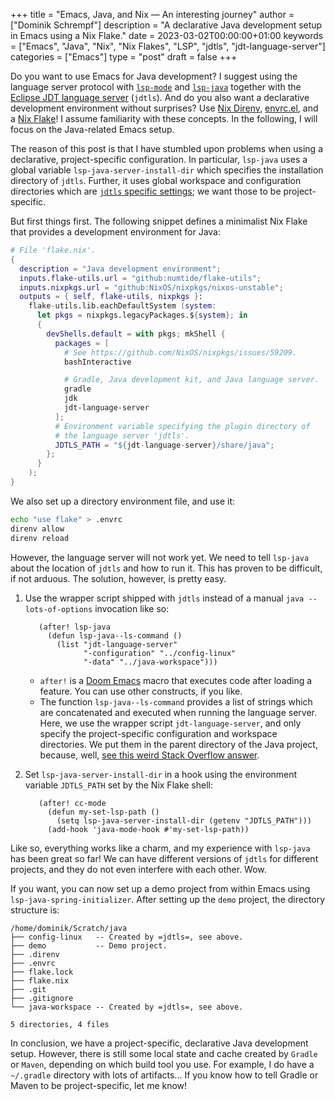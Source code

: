 +++
title = "Emacs, Java, and Nix — An interesting journey"
author = ["Dominik Schrempf"]
description = "A declarative Java development setup in Emacs using a Nix Flake."
date = 2023-03-02T00:00:00+01:00
keywords = ["Emacs", "Java", "Nix", "Nix Flakes", "LSP", "jdtls", "jdt-language-server"]
categories = ["Emacs"]
type = "post"
draft = false
+++

Do you want to use Emacs for Java development? I suggest using the language
server protocol with [`lsp-mode`](https://github.com/emacs-lsp/lsp-mode) and [`lsp-java`](https://github.com/emacs-lsp/lsp-java) together with the [Eclipse JDT
language server](https://github.com/eclipse/eclipse.jdt.ls) (`jdtls`). And do you also want a declarative development
environment without surprises? Use [Nix Direnv](https://github.com/nix-community/nix-direnv), [envrc.el](https://github.com/purcell/envrc), and a [Nix Flake](https://nixos.org/manual/nix/unstable/command-ref/new-cli/nix3-flake.html)! I
assume familiarity with these concepts. In the following, I will focus on the
Java-related Emacs setup.

The reason of this post is that I have stumbled upon problems when using a
declarative, project-specific configuration. In particular, `lsp-java` uses a
global variable `lsp-java-server-install-dir` which specifies the installation
directory of `jdtls`. Further, it uses global workspace and configuration
directories which are [`jdtls` specific settings](https://github.com/eclipse/eclipse.jdt.ls#running-from-the-command-line); we want those to be
project-specific.

But first things first. The following snippet defines a minimalist Nix Flake
that provides a development environment for Java:

```nix
# File 'flake.nix'.
{
  description = "Java development environment";
  inputs.flake-utils.url = "github:numtide/flake-utils";
  inputs.nixpkgs.url = "github:NixOS/nixpkgs/nixos-unstable";
  outputs = { self, flake-utils, nixpkgs }:
    flake-utils.lib.eachDefaultSystem (system:
      let pkgs = nixpkgs.legacyPackages.${system}; in
      {
        devShells.default = with pkgs; mkShell {
          packages = [
            # See https://github.com/NixOS/nixpkgs/issues/59209.
            bashInteractive

            # Gradle, Java development kit, and Java language server.
            gradle
            jdk
            jdt-language-server
          ];
          # Environment variable specifying the plugin directory of
          # the language server 'jdtls'.
          JDTLS_PATH = "${jdt-language-server}/share/java";
        };
      }
    );
}
```

We also set up a directory environment file, and use it:

<a id="code-snippet--envrc"></a>
```sh
echo "use flake" > .envrc
direnv allow
direnv reload
```

However, the language server will not work yet. We need to tell `lsp-java` about
the location of `jdtls` and how to run it. This has proven to be difficult, if
not arduous. The solution, however, is pretty easy.

1.  Use the wrapper script shipped with `jdtls` instead of a manual `java
       --lots-of-options` invocation like so:
    ```emacs-lisp
       (after! lsp-java
         (defun lsp-java--ls-command ()
           (list "jdt-language-server"
                 "-configuration" "../config-linux"
                 "-data" "../java-workspace")))
    ```

    -   `after!` is a [Doom Emacs](https://github.com/doomemacs/doomemacs) macro that executes code after loading a feature.
        You can use other constructs, if you like.
    -   The function `lsp-java--ls-command` provides a list of strings which are
        concatenated and executed when running the language server. Here, we use
        the wrapper script `jdt-language-server`, and only specify the
        project-specific configuration and workspace directories. We put them in
        the parent directory of the Java project, because, well, [see this weird
        Stack Overflow answer](https://stackoverflow.com/a/53404328/3536806).

2.  Set `lsp-java-server-install-dir` in a hook using the environment variable
    `JDTLS_PATH` set by the Nix Flake shell:
    ```emacs-lisp
       (after! cc-mode
         (defun my-set-lsp-path ()
           (setq lsp-java-server-install-dir (getenv "JDTLS_PATH")))
         (add-hook 'java-mode-hook #'my-set-lsp-path))
    ```

Like so, everything works like a charm, and my experience with `lsp-java` has
been great so far! We can have different versions of `jdtls` for different
projects, and they do not even interfere with each other. Wow.

If you want, you can now set up a demo project from within Emacs using
`lsp-java-spring-initializer`. After setting up the `demo` project, the
directory structure is:

```text
/home/dominik/Scratch/java
├── config-linux   -- Created by =jdtls=, see above.
├── demo           -- Demo project.
├── .direnv
├── .envrc
├── flake.lock
├── flake.nix
├── .git
├── .gitignore
└── java-workspace -- Created by =jdtls=, see above.

5 directories, 4 files
```

In conclusion, we have a project-specific, declarative Java development setup.
However, there is still some local state and cache created by `Gradle` or
`Maven`, depending on which build tool you use. For example, I do have a
`~/.gradle` directory with lots of artifacts... If you know how to tell Gradle
or Maven to be project-specific, let me know!
